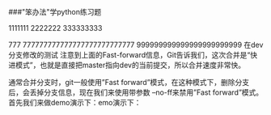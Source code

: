 ﻿###"笨办法"学python练习题

1111111
2222222
333333333

777
777777777777777777777777777
999999999999999999999999
在dev分支修改的测试
注意到上面的Fast-forward信息，Git告诉我们，这次合并是“快进模式”，也就是直接把master指向dev的当前提交，所以合并速度非常快。

通常合并分支时，git一般使用”Fast forward”模式，在这种模式下，删除分支后，会丢掉分支信息，现在我们来使用带参数 –no-ff来禁用”Fast forward”模式。首先我们来做demo演示下：emo演示下：
